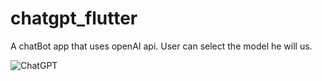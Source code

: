 # chatgpt_flutter

A chatBot app that uses openAI api. User can select the model he will us.

![ChatGPT](https://github.com/UsmanAsad87/ChatGPT_Flutter_App/assets/92229738/b7893ae0-ad7c-45b9-9e3f-0d785ad4ede7)

